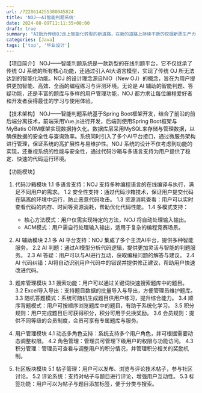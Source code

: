 ```yaml
---
url: /7228614255380045824
title: 'NOJ——AI智能判题系统'
date: 2024-08-09T11:11:35+08:00
draft: true
summary: "AI助力传统OJ走上智能化转型的新道路，在新的道路上持续不断的挖掘新质生产力"
categories: [Java]
tags: ['top', '毕业设计']
---
```


【项目简介】
  NOJ——智能判题系统是一款新型的在线判题平台，它不仅继承了传统 OJ 系统的所有核心功能，还通过引入AI大语言模型，实现了传统 OJ 所无法达到的智能化功能。NOJ 的设计理念源自NIO（New OJ）的概念，旨在为用户提供更加智能、高效、全面的编程练习与评测环境。无论是 AI 辅助的智能判题、答疑功能，还是丰富的题库与多样的用户管理功能，NOJ 都力求让每位编程爱好者和开发者获得最佳的学习与使用体验。

【技术架构】
  NOJ——智能判题系统基于Spring Boot框架开发，结合了前沿的前后端分离技术，前端采用Vue.js进行开发，后端则使用Spring Boot框架与MyBatis ORM框架实现数据持久化。数据库层采用MySQL来存储与管理数据，以确保数据的安全性与查询效率。系统同时引入了多个AI平台接口，通过微服务架构进行管理，保证系统的高扩展性与易维护性。NOJ 系统的设计不仅考虑到功能的实现，还重视系统的性能与安全性，通过代码沙箱与多语言支持为用户提供了稳定、快速的代码运行环境。

【功能模块】
  1. 代码沙箱模块
      1.1 多语言支持：NOJ 支持多种编程语言的在线编译与执行，满足不同用户的需求。
      1.2 安全性支持：通过代码沙箱技术，保证用户提交代码在隔离的环境中运行，防止恶意代码攻击。
      1.3 资源消耗查看：用户可以实时查看代码的内存、时间等资源消耗，帮助优化代码性能。
      1.4 多模式支持：
     - 核心方法模式：用户仅需实现特定的方法，NOJ 将自动处理输入输出。
     - ACM模式：用户需自行处理输入输出，适用于复杂的编程竞赛场景。

  2. AI 辅助模块
      2.1 多 AI 平台支持：NOJ 集成了多个主流AI平台，提供多种智能服务。
      2.2 AI 判题：通过AI模型分析代码逻辑，提供更加灵活与智能的判题服务。
      2.3 AI 答疑：用户可以与AI进行互动，获取编程问题的解答与建议。
      2.4 AI 代码纠错：AI将自动识别用户代码中的错误并提供修正建议，帮助用户快速改进代码。

  3. 题库管理模块
      3.1 搜索功能：用户可以通过关键词快速搜索题库中的题目。
      3.2 Excel导入导出：支持题目数据的批量导入与导出，方便管理员维护题库。
      3.3 随机答题模式：系统可随机生成题目供用户练习，提升综合能力。
      3.4 顺序背题模式：用户可按顺序浏览题库中的题目，有助于系统化学习。
      3.5 积分规则：用户完成题目后可获得积分，积分可用于兑换奖励。
      3.6 会员规则：提供不同等级的会员制度，会员可享有专属题库与服务。

  4. 用户管理模块
      4.1 动态多角色支持：系统支持多个用户角色，并可根据需要动态调整权限。
      4.2 角色管理：管理员可管理下级用户的权限与功能访问。
      4.3 积分管理：管理员可查看与调整用户的积分情况，并管理积分相关的奖励机制。

  5. 社区板块模块
      5.1 帖子管理：用户可以发布、浏览与评论技术帖子，参与社区讨论。
      5.2 评论系统：支持对帖子与题目进行评论，增强用户互动性。
      5.3 标签功能：用户可以为帖子与题目添加标签，便于分类与搜索。

